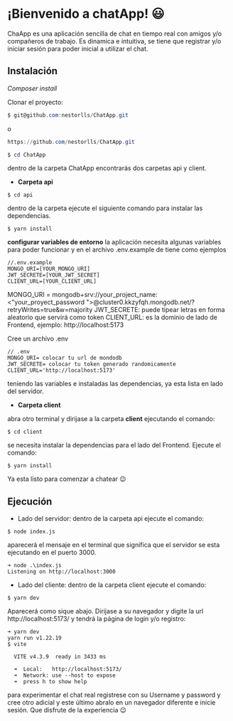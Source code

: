 # ¡Bienvenido a chatApp! 😃

ChaApp es una aplicación sencilla de chat en tiempo real con amigos y/o compañeros de trabajo. Es dinamica e intuitiva, se tiene que registrar y/o iniciar sesión para poder inicial a utilizar el chat.

## Instalación

*Composer install*

Clonar el proyecto:
```PowerShell
$ git@github.com:nestorlls/ChatApp.git
```

o

```PowerShell
https://github.com/nestorlls/ChatApp.git
```

```PowerShell
$ cd ChatApp
```

dentro de la carpeta ChatApp encontrarás dos carpetas api y client.
-  **Carpeta api**

```
$ cd api
```

dentro de la carpeta ejecute el siguiente comando para instalar las dependencias.
```
$ yarn install
```

**configurar variables de entorno**
la aplicación necesita algunas variables para poder funcionar y en el archivo .env.example de tiene como ejemplos
```
//.env.example
MONGO_URI=[YOUR_MONGO_URI]
JWT_SECRETE=[YOUR_JWT_SECRET]
CLIENT_URL=[YOUR_CLIENT_URL]
```
MONGO_URI = mongodb+srv://your_project_name:<"your_proyect_password ">@cluster0.kkzyfqh.mongodb.net/?retryWrites=true&w=majority
JWT_SECRETE: puede tipear letras en forma aleatorio que servirá como token
CLIENT_URL: es la dominio de lado de Frontend, ejemplo: http://localhost:5173

Cree un archivo .env
```
// .env
MONGO_URI= colocar tu url de mondodb
JWT_SECRETE= colocar tu token generado randomicamente
CLIENT_URL='http://localhost:5173'
```
teniendo las variables e instaladas las dependencias, ya esta lista en lado del servidor.

- **Carpeta client** 

abra otro terminal y dirijase a la carpeta **client** ejecutando el comando:

```
$ cd client
```

se necesita instalar la dependencias para el lado del Frontend. Ejecute el comando:
```
$ yarn install
```

Ya esta listo para comenzar a chatear 😉

## Ejecución
- Lado del servidor: dentro de la carpeta api ejecute el comando:
```
$ node index.js
```

aparecerá el mensaje en el terminal que significa que el servidor se esta ejecutando en el puerto 3000.
```
➜ node .\index.js
Listening on http://localhost:3000
```
- Lado del cliente: dentro de la carpeta client ejecute el comando:
```
$ yarn dev
```
Aparecerá como sique abajo. Dirijase a su navegador y digite la url http://localhost:5173/ y tendrá la página de login y/o registro: 
```
➜ yarn dev    
yarn run v1.22.19
$ vite

  VITE v4.3.9  ready in 3433 ms

  ➜  Local:   http://localhost:5173/
  ➜  Network: use --host to expose
  ➜  press h to show help
  ```
  
  para experimentar el chat real registrese con su Username y password y cree otro adicial y este último abralo en un navegador diferente e inicie sesión. 
  Que disfrute de la experiencia 😉
  
